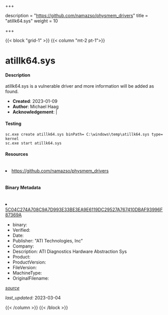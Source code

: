 +++

description = "https://github.com/namazso/physmem_drivers"
title = "atillk64.sys"
weight = 10

+++


{{< block "grid-1" >}}
{{< column "mt-2 pt-1">}}


# atillk64.sys

#### Description


atillk64.sys is a vulnerable driver and more information will be added as found.


- **Created**: 2023-01-09
- **Author**: Michael Haag
- **Acknowledgement**:  | [](https://twitter.com/)

#### Testing

```
sc.exe create atillk64.sys binPath= C:\windows\temp\atillk64.sys type= kernel
sc.exe start atillk64.sys
```

#### Resources
<br>


<li><a href=" https://github.com/namazso/physmem_drivers"> https://github.com/namazso/physmem_drivers</a></li>


<br>


#### Binary Metadata
<br>



<li><a href="https://www.virustotal.com/gui/file/5C04C274A708C9A7D993E33BE3EA9E6119DC29527A767410DBAF93996F87369A">5C04C274A708C9A7D993E33BE3EA9E6119DC29527A767410DBAF93996F87369A</a></li>



- binary: 
- Verified: 
- Date: 
- Publisher: &#34;ATI Technologies, Inc&#34;
- Company: 
- Description: ATI Diagnostics Hardware Abstraction Sys
- Product: 
- ProductVersion: 
- FileVersion: 
- MachineType: 
- OriginalFilename: 

[*source*](https://github.com/magicsword-io/LOLDrivers/tree/main/yaml/atillk64.sys.yml)

*last_updated:* 2023-03-04


{{< /column >}}
{{< /block >}}
